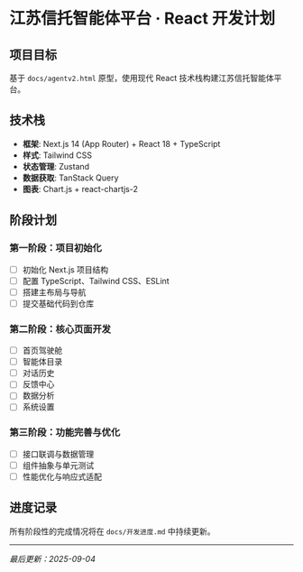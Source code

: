 # 江苏信托智能体平台 · React 开发计划

## 项目目标
基于 `docs/agentv2.html` 原型，使用现代 React 技术栈构建江苏信托智能体平台。

## 技术栈
- **框架**: Next.js 14 (App Router) + React 18 + TypeScript
- **样式**: Tailwind CSS
- **状态管理**: Zustand
- **数据获取**: TanStack Query
- **图表**: Chart.js + react-chartjs-2

## 阶段计划
### 第一阶段：项目初始化
- [ ] 初始化 Next.js 项目结构
- [ ] 配置 TypeScript、Tailwind CSS、ESLint
- [ ] 搭建主布局与导航
- [ ] 提交基础代码到仓库

### 第二阶段：核心页面开发
- [ ] 首页驾驶舱
- [ ] 智能体目录
- [ ] 对话历史
- [ ] 反馈中心
- [ ] 数据分析
- [ ] 系统设置

### 第三阶段：功能完善与优化
- [ ] 接口联调与数据管理
- [ ] 组件抽象与单元测试
- [ ] 性能优化与响应式适配

## 进度记录
所有阶段性的完成情况将在 `docs/开发进度.md` 中持续更新。

---

*最后更新：2025-09-04*
